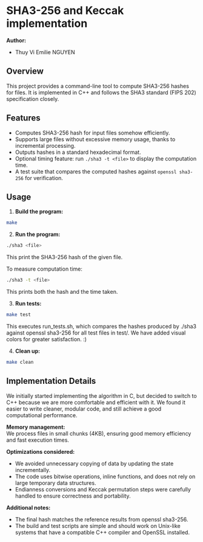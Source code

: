# SHA3-256 and Keccak implementation

**Author:**  
- Thuy Vi Emilie NGUYEN
  
## Overview

This project provides a command-line tool to compute SHA3-256 hashes for files. It is implemented in C++ and follows the SHA3 standard (FIPS 202) specification closely.

## Features

- Computes SHA3-256 hash for input files somehow efficiently.
- Supports large files without excessive memory usage, thanks to incremental processing.
- Outputs hashes in a standard hexadecimal format.
- Optional timing feature: run `./sha3 -t <file>` to display the computation time.
- A test suite that compares the computed hashes against `openssl sha3-256` for verification.

## Usage

1. **Build the program:**
```sh
make
```
2. **Run the program:**
```sh
./sha3 <file>
```
This print the SHA3-256 hash of the given file.

To measure computation time:
```sh
./sha3 -t <file>
```
This prints both the hash and the time taken.

3. **Run tests:**
```sh
make test
```
This executes run_tests.sh, which compares the hashes produced by ./sha3 against openssl sha3-256 for all test files in test/. We have added visual colors for greater satisfaction. :) 

4. **Clean up:**
```sh
make clean
```

## Implementation Details

We initially started implementing the algorithm in C, but decided to switch to C++ because we are more comfortable and efficient with it. We found it easier to write cleaner, modular code, and still achieve a good computational performance.

**Memory management:**  
We process files in small chunks (4KB), ensuring good memory efficiency and fast execution times.

**Optimizations considered:**
- We avoided unnecessary copying of data by updating the state incrementally.
- The code uses bitwise operations, inline functions, and does not rely on large temporary data structures.
- Endianness conversions and Keccak permutation steps were carefully handled to ensure correctness and portability.

**Additional notes:**
- The final hash matches the reference results from openssl sha3-256.
- The build and test scripts are simple and should work on Unix-like systems that have a compatible C++ compiler and OpenSSL installed.
